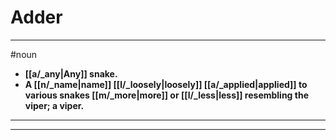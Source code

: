 # Adder
---
#noun
- **[[a/_any|Any]] snake.**
- **A [[n/_name|name]] [[l/_loosely|loosely]] [[a/_applied|applied]] to various snakes [[m/_more|more]] or [[l/_less|less]] resembling the viper; a viper.**
---
---
